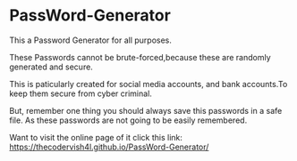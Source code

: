 # PassWord-Generator

This a Password Generator for all purposes.

These Passwords cannot be brute-forced,because these are randomly generated and secure.

This is paticularly created for social media accounts, and bank accounts.To keep them secure from cyber criminal.

But, remember one thing you should always save this passwords in a safe file. As these passwords are not going to be easily remembered.

Want to visit the online page of it click this link: https://thecodervish4l.github.io/PassWord-Generator/
